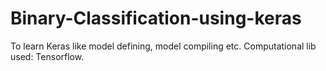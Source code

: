 # Binary-Classification-using-keras
To learn Keras like model defining, model compiling etc. Computational lib used: Tensorflow.
